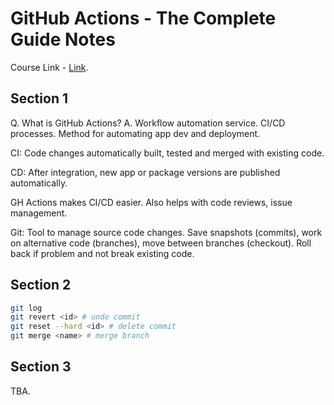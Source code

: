 # GitHub Actions - The Complete Guide Notes

Course Link - [Link](https://www.udemy.com/course/github-actions-the-complete-guide/).

## Section 1

Q. What is GitHub Actions?
A. Workflow automation service. CI/CD processes. Method for automating app dev and deployment.

CI: Code changes automatically built, tested and merged with existing code.

CD: After integration, new app or package versions are published automatically.

GH Actions makes CI/CD easier. Also helps with code reviews, issue management.

Git: Tool to manage source code changes. Save snapshots (commits), work on alternative code (branches), move between branches (checkout). Roll back if problem and not break existing code.

## Section 2

```bash
git log
git revert <id> # undo commit
git reset --hard <id> # delete commit
git merge <name> # merge branch
```

## Section 3

TBA.